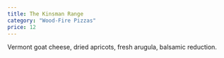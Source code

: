 ```yaml
---
title: The Kinsman Range
category: "Wood-Fire Pizzas"
price: 12
---
```

Vermont goat cheese,  dried apricots, fresh arugula, balsamic reduction.